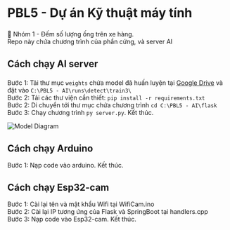 <h1 align="left">PBL5 - Dự án Kỹ thuật máy tính</h1>

###

<p align="left">🚚 Nhóm 1 - Đếm số lượng ống trên xe hàng.<br> Repo này chứa chương trình của phần cứng, và server AI</p>

###

<h2 align="left">Cách chạy AI server</h2>

###

<p align="left">
  Bước 1: Tải thư mục <code>weights</code> chứa model đã huấn luyện tại <a href="https://drive.google.com/drive/folders/1-oAPeadHxmlw1xbCvZdOYPtxVPoZ65uC?usp=sharing">Google Drive</a> và đặt vào <code>C:\PBL5 - AI\runs\detect\train3\</code><br>
  Bước 2: Tải các thư viện cần thiết: <code>pip install -r requirements.txt</code> <br>
  Bước 2: Di chuyển tới thư mục chứa chương trình <code>cd C:\PBL5 - AI\flask</code><br>
  Bước 3: Chạy chương trình <code>py server.py</code>. Kết thúc.<br>
</p>

![Model Diagram](https://i.imgur.com/WXH18eB.png)

###

<h2 align="left">Cách chạy Arduino</h2>
<p align="left">
  Bước 1: Nạp code vào arduino. Kết thúc.<br>
</p>

###

<h2 align="left">Cách chạy Esp32-cam</h2>
<p align="left">
  Bước 1: Cài lại tên và mật khẩu Wifi tại WifiCam.ino<br>
  Bước 2: Cài lại IP tương ứng của Flask và SpringBoot tại handlers.cpp<br>
  Bước 3: Nạp code vào Esp32-cam. Kết thúc.
</p>

###